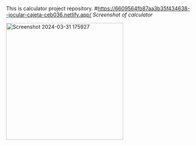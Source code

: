 This is calculator project repository.
#https://6609564fb87aa3b35f434638--jocular-cajeta-ceb036.netlify.app/
*Screenshot of calculator*

<img width="319" alt="Screenshot 2024-03-31 175927" src="https://github.com/Muktaiindraksha/Calculator_project/assets/113412715/8ae122d1-c369-4689-8bfb-b4dd07a9f5ed">


